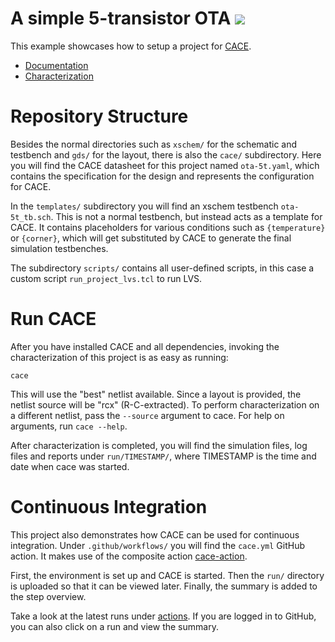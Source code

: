 # A simple 5-transistor OTA ![](../../workflows/cace/badge.svg)

This example showcases how to setup a project for [CACE](https://github.com/efabless/cace).

- [Documentation](docs/ota-5t.md)
- [Characterization](docs/ota-5t_rcx.md)

# Repository Structure

Besides the normal directories such as `xschem/` for the schematic and testbench and `gds/` for the layout, there is also the `cace/` subdirectory.
Here you will find the CACE datasheet for this project named `ota-5t.yaml`, which contains the specification for the design and represents the configuration for CACE.

In the `templates/` subdirectory you will find an xschem testbench `ota-5t_tb.sch`. This is not a normal testbench, but instead acts as a template for CACE.
It contains placeholders for various conditions such as `{temperature}` or `{corner}`, which will get substituted by CACE  to generate the final simulation testbenches.

The subdirectory `scripts/` contains all user-defined scripts, in this case a custom script `run_project_lvs.tcl` to run LVS.

# Run CACE

After you have installed CACE and all dependencies, invoking the characterization of this project is as easy as running:

```console
cace
```

This will use the "best" netlist available. Since a layout is provided, the netlist source will be "rcx" (R-C-extracted). To perform characterization on a different netlist, pass the `--source` argument to cace. For help on arguments, run `cace --help`.

After characterization is completed, you will find the simulation files, log files and reports under `run/TIMESTAMP/`, where TIMESTAMP is the time and date when cace was started.

# Continuous Integration

This project also demonstrates how CACE can be used for continuous integration. Under `.github/workflows/` you will find the `cace.yml` GitHub action. It makes use of the composite action [cace-action](https://github.com/efabless/cace-action).

First, the environment is set up and CACE is started. Then the `run/` directory is uploaded so that it can be viewed later. Finally, the summary is added to the step overview.

Take a look at the latest runs under [actions](https://github.com/mole99/ota-5t/actions). If you are logged in to GitHub, you can also click on a run and view the summary.
